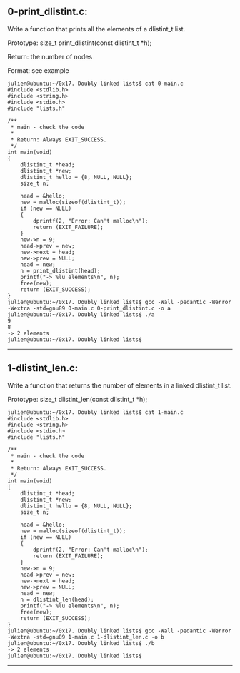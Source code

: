 ## 0-print_dlistint.c:

Write a function that prints all the elements of a dlistint_t list.

Prototype: size_t print_dlistint(const dlistint_t *h);

Return: the number of nodes

Format: see example


	julien@ubuntu:~/0x17. Doubly linked lists$ cat 0-main.c 
	#include <stdlib.h>
	#include <string.h>
	#include <stdio.h>
	#include "lists.h"
	
	/**
	 * main - check the code
	 *
	 * Return: Always EXIT_SUCCESS.
	 */
	int main(void)
	{
	    dlistint_t *head;
	    dlistint_t *new;
	    dlistint_t hello = {8, NULL, NULL};
	    size_t n;
	
	    head = &hello;
	    new = malloc(sizeof(dlistint_t));
	    if (new == NULL)
	    {
	        dprintf(2, "Error: Can't malloc\n");
	        return (EXIT_FAILURE);
	    }
	    new->n = 9;
	    head->prev = new;
	    new->next = head;
	    new->prev = NULL;
	    head = new;
	    n = print_dlistint(head);
	    printf("-> %lu elements\n", n);
	    free(new);
	    return (EXIT_SUCCESS);
	}
	julien@ubuntu:~/0x17. Doubly linked lists$ gcc -Wall -pedantic -Werror -Wextra -std=gnu89 0-main.c 0-print_dlistint.c -o a
	julien@ubuntu:~/0x17. Doubly linked lists$ ./a 
	9
	8
	-> 2 elements
	julien@ubuntu:~/0x17. Doubly linked lists$ 

-----------------------------------------------------------------------------------------------------------------------------------------------------

## 1-dlistint_len.c:

Write a function that returns the number of elements in a linked dlistint_t list.

Prototype: size_t dlistint_len(const dlistint_t *h);


	julien@ubuntu:~/0x17. Doubly linked lists$ cat 1-main.c 
	#include <stdlib.h>
	#include <string.h>
	#include <stdio.h>
	#include "lists.h"
	
	/**
	 * main - check the code
	 *
	 * Return: Always EXIT_SUCCESS.
	 */
	int main(void)
	{
	    dlistint_t *head;
	    dlistint_t *new;
	    dlistint_t hello = {8, NULL, NULL};
	    size_t n;
	
	    head = &hello;
	    new = malloc(sizeof(dlistint_t));
	    if (new == NULL)
	    {
	        dprintf(2, "Error: Can't malloc\n");
	        return (EXIT_FAILURE);
	    }
	    new->n = 9;
	    head->prev = new;
	    new->next = head;
	    new->prev = NULL;
	    head = new;
	    n = dlistint_len(head);
	    printf("-> %lu elements\n", n);
	    free(new);
	    return (EXIT_SUCCESS);
	}
	julien@ubuntu:~/0x17. Doubly linked lists$ gcc -Wall -pedantic -Werror -Wextra -std=gnu89 1-main.c 1-dlistint_len.c -o b
	julien@ubuntu:~/0x17. Doubly linked lists$ ./b 
	-> 2 elements
	julien@ubuntu:~/0x17. Doubly linked lists$

-----------------------------------------------------------------------------------------------------------------------------------------------------



